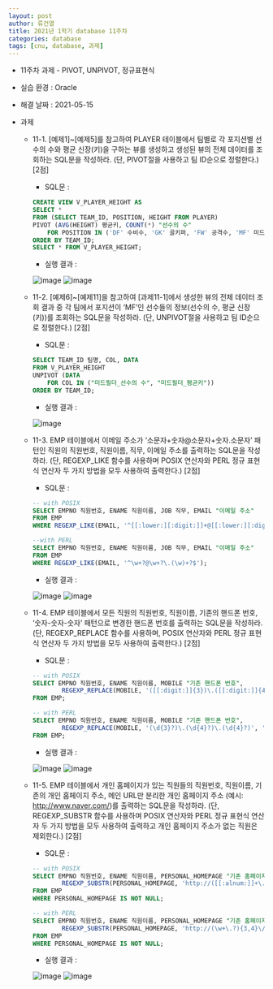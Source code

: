 ```yaml
---
layout: post
author: 류건열
title: 2021년 1학기 database 11주차
categories: database
tags: [cnu, database, 과제]
---
```


- 11주차 과제 - PIVOT, UNPIVOT, 정규표현식
- 실습 환경 : Oracle
- 해결 날짜 : 2021-05-15

- 과제

  - 11-1. [예제1]~[예제5]를 참고하여 PLAYER 테이블에서 팀별로 각 포지션별 선수의 수와 평균 신장(키)을 구하는 뷰를 생성하고 생성된 뷰의 전체 데이터를 조회하는 SQL문을 작성하라. (단, PIVOT절을 사용하고 팀 ID순으로 정렬한다.) [2점]

    - SQL문 :

    ```sql
    CREATE VIEW V_PLAYER_HEIGHT AS
    SELECT *
    FROM (SELECT TEAM_ID, POSITION, HEIGHT FROM PLAYER)
    PIVOT (AVG(HEIGHT) 평균키, COUNT(*) "선수의 수"
        FOR POSITION IN ('DF' 수비수, 'GK' 골키퍼, 'FW' 공격수, 'MF' 미드필더))
    ORDER BY TEAM_ID;
    SELECT * FROM V_PLAYER_HEIGHT;
    ```

    - 실행 결과 :

    ![image](https://user-images.githubusercontent.com/34560965/118362406-62c48680-b5ca-11eb-9c0f-4479b392a602.png)
    ![image](https://user-images.githubusercontent.com/34560965/118362407-648e4a00-b5ca-11eb-89ab-d9e6aef31091.png)

  - 11-2. [예제6]~[예제11]을 참고하여 [과제11-1]에서 생성한 뷰의 전체 데이터 조회 결과 중 각 팀에서 포지션이 ‘MF’인 선수들의 정보(선수의 수, 평균 신장(키))를 조회하는 SQL문을 작성하라. (단, UNPIVOT절을 사용하고 팀 ID순으로 정렬한다.) [2점]

    - SQL문 :

    ```sql
    SELECT TEAM_ID 팀명, COL, DATA
    FROM V_PLAYER_HEIGHT
    UNPIVOT (DATA
        FOR COL IN ("미드필더_선수의 수", "미드필더_평균키"))
    ORDER BY TEAM_ID;
    ```

    - 실행 결과 :

    ![image](https://user-images.githubusercontent.com/34560965/118362463-8be51700-b5ca-11eb-9bd5-4e8b464f7425.png)

  - 11-3. EMP 테이블에서 이메일 주소가 ‘소문자+숫자@소문자+숫자.소문자’ 패턴인 직원의 직원번호, 직원이름, 직무, 이메일 주소를 출력하는 SQL문을 작성하라. (단, REGEXP_LIKE 함수를 사용하며 POSIX 연산자와 PERL 정규 표현식 연산자 두 가지 방법을 모두 사용하여 출력한다.) [2점]

    - SQL문 :

    ```sql
    -- with POSIX
    SELECT EMPNO 직원번호, ENAME 직원이름, JOB 직무, EMAIL "이메일 주소"
    FROM EMP
    WHERE REGEXP_LIKE(EMAIL, '^[[:lower:][:digit:]]+@[[:lower:][:digit:]]+\.[[:lower:]]+$');

    --with PERL
    SELECT EMPNO 직원번호, ENAME 직원이름, JOB 직무, EMAIL "이메일 주소"
    FROM EMP
    WHERE REGEXP_LIKE(EMAIL, '^\w+?@\w+?\.(\w)+?$');
    ```

    - 실행 결과 :

    ![image](https://user-images.githubusercontent.com/34560965/118362491-ab7c3f80-b5ca-11eb-871a-0db91b993d41.png)
    ![image](https://user-images.githubusercontent.com/34560965/118362494-ae773000-b5ca-11eb-831e-925163d87c33.png)

  - 11-4. EMP 테이블에서 모든 직원의 직원번호, 직원이름, 기존의 핸드폰 번호, ‘숫자-숫자-숫자’ 패턴으로 변경한 핸드폰 번호를 출력하는 SQL문을 작성하라. (단, REGEXP_REPLACE 함수를 사용하며, POSIX 연산자와 PERL 정규 표현식 연산자 두 가지 방법을 모두 사용하여 출력한다.) [2점]

    - SQL문 :

    ```sql
    -- with POSIX
    SELECT EMPNO 직원번호, ENAME 직원이름, MOBILE "기존 핸드폰 번호",
            REGEXP_REPLACE(MOBILE, '([[:digit:]]{3})\.([[:digit:]]{4})\.([[:digit:]]{4})', '\1-\2-\3') AS "변경한 핸드폰 번호"
    FROM EMP;

    -- with PERL
    SELECT EMPNO 직원번호, ENAME 직원이름, MOBILE "기존 핸드폰 번호",
            REGEXP_REPLACE(MOBILE, '(\d{3}?)\.(\d{4}?)\.(\d{4}?)', '\1-\2-\3') AS "변경한 핸드폰 번호"
    FROM EMP;
    ```

    - 실행 결과 :

    ![image](https://user-images.githubusercontent.com/34560965/118362527-cf3f8580-b5ca-11eb-9c88-28dd05273abd.png)
    ![image](https://user-images.githubusercontent.com/34560965/118362532-d1a1df80-b5ca-11eb-9333-08cd1426b229.png)

  - 11-5. EMP 테이블에서 개인 홈페이지가 있는 직원들의 직원번호, 직원이름, 기존의 개인 홈페이지 주소, 메인 URL만 분리한 개인 홈페이지 주소 (예시: http://www.naver.com/)를 출력하는 SQL문을 작성하라. (단, REGEXP_SUBSTR 함수를 사용하며 POSIX 연산자와 PERL 정규 표현식 연산자 두 가지 방법을 모두 사용하여 출력하고 개인 홈페이지 주소가 없는 직원은 제외한다.) [2점]

    - SQL문 :

    ```sql
    -- with POSIX
    SELECT EMPNO 직원번호, ENAME 직원이름, PERSONAL_HOMEPAGE "기존 홈페이지 주소",
            REGEXP_SUBSTR(PERSONAL_HOMEPAGE, 'http://([[:alnum:]]+\.?){3,4}\/') "메인 URL"
    FROM EMP
    WHERE PERSONAL_HOMEPAGE IS NOT NULL;

    -- with PERL
    SELECT EMPNO 직원번호, ENAME 직원이름, PERSONAL_HOMEPAGE "기존 홈페이지 주소",
            REGEXP_SUBSTR(PERSONAL_HOMEPAGE, 'http://(\w+\.?){3,4}\/') "메인 URL"
    FROM EMP
    WHERE PERSONAL_HOMEPAGE IS NOT NULL;
    ```

    - 실행 결과 :

    ![image](https://user-images.githubusercontent.com/34560965/118362597-0f9f0380-b5cb-11eb-89a4-0ae6c7eddc1f.png)
    ![image](https://user-images.githubusercontent.com/34560965/118362601-12015d80-b5cb-11eb-813a-c31d82429d17.png)
